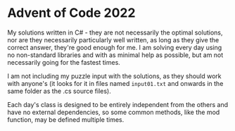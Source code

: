 # Advent of Code 2022

My solutions written in C# - they are not necessarily the optimal solutions, nor are they necessarily particularly well written, as long as they give the correct answer, they're good enough for me. I am solving every day using no non-standard libraries and with as minimal help as possible, but am not necessarily going for the fastest times.

I am not including my puzzle input with the solutions, as they should work with anyone's (it looks for it in files named `input01.txt` and onwards in the same folder as the .cs source files).

Each day's class is designed to be entirely independent from the others and have no external dependencies, so some common methods, like the mod function, may be defined multiple times.
